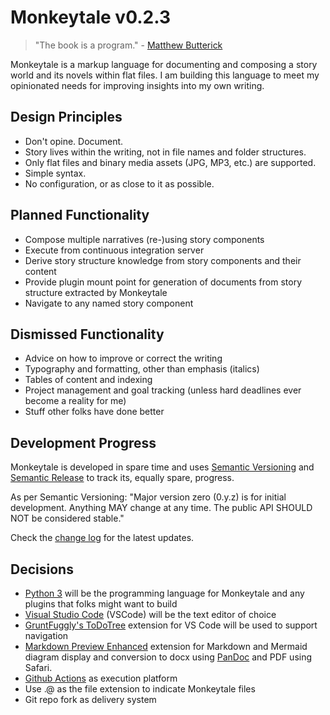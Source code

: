 # Monkeytale v0.2.3

> "The book is a program." - [Matthew Butterick](https://docs.racket-lang.org/pollen/big-picture.html)

Monkeytale is a markup language for documenting and composing a story world and its novels within flat files. I am building this language to meet my opinionated needs for improving insights into my own writing.

## Design Principles
- Don't opine. Document.
- Story lives within the writing, not in file names and folder structures.
- Only flat files and binary media assets (JPG, MP3, etc.) are supported.
- Simple syntax.
- No configuration, or as close to it as possible.

## Planned Functionality
- Compose multiple narratives (re-)using story components
- Execute from continuous integration server
- Derive story structure knowledge from story components and their content
- Provide plugin mount point for generation of documents from story structure extracted by Monkeytale
- Navigate to any named story component

## Dismissed Functionality
- Advice on how to improve or correct the writing
- Typography and formatting, other than emphasis (italics)
- Tables of content and indexing
- Project management and goal tracking (unless hard deadlines ever become a reality for me)
- Stuff other folks have done better

## Development Progress
Monkeytale is developed in spare time and uses [Semantic Versioning](https://semver.org/) and [Semantic Release](https://pypi.org/project/python-semantic-release/) to track its, equally spare, progress.

As per Semantic Versioning: "Major version zero (0.y.z) is for initial development. Anything MAY change at any time. The public API SHOULD NOT be considered stable."

Check the [change log](https://github.com/MLAOPDX/monkeytale/blob/main/CHANGELOG.md) for the latest updates.

## Decisions
- [Python 3](https://www.python.org/) will be the programming language for Monkeytale and any plugins that folks might want to build
- [Visual Studio Code](https://code.visualstudio.com/) (VSCode) will be the text editor of choice
- [GruntFuggly's ToDoTree](https://marketplace.visualstudio.com/items?itemName=Gruntfuggly.todo-tree) extension for VS Code will be used to support navigation
- [Markdown Preview Enhanced](https://marketplace.visualstudio.com/items?itemName=shd101wyy.markdown-preview-enhanced) extension for Markdown and Mermaid diagram display and conversion to docx using [PanDoc](https://pandoc.org/) and PDF using Safari.
- [Github Actions](https://github.com/features/actions) as execution platform
- Use .@ as the file extension to indicate Monkeytale files
- Git repo fork as delivery system

